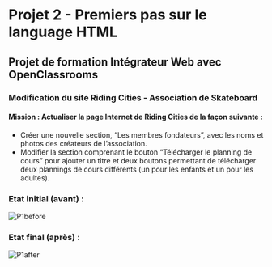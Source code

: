 # Projet 2 - Premiers pas sur le language HTML
## Projet de formation Intégrateur Web avec OpenClassrooms
### Modification du site Riding Cities - Association de Skateboard

#### Mission : Actualiser la page Internet de Riding Cities de la façon suivante :

- Créer une nouvelle section, “Les membres fondateurs”, avec les noms et photos des créateurs de l’association.
- Modifier la section comprenant le bouton “Télécharger le planning de cours” pour ajouter un titre et deux boutons permettant de télécharger deux plannings de cours différents (un pour les enfants et un pour les adultes).

### Etat initial (avant) :
![P1before](https://github.com/dahmani-karim/RidingCities-DK-OC-IW-P2/assets/134440009/6cefb9a7-3f3a-433b-81ee-1cd85414376f)

### Etat final (après) :
![P1after](https://github.com/dahmani-karim/RidingCities-DK-OC-IW-P2/assets/134440009/8632f275-a8b7-4fcd-bd81-61eb0d2432c2)
